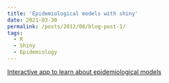 ```yaml
---
title: 'Epidemiological models with shiny'
date: 2021-03-30
permalink: /posts/2012/08/blog-post-1/
tags:
  - R
  - Shiny
  - Epidemiology
---
```


[Interactive app to learn about epidemiological models](https://marcosch.shinyapps.io/epidemiologicmodels_shiny/?fbclid=IwAR3TaFEqaH8Q0ouyNG_2STH_Mkq1fJwl1tXM4P72xQg-NCRlSaZku007wuk)


